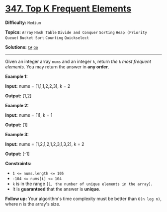 # [347. Top K Frequent Elements](https://leetcode.com/problems/top-k-frequent-elements/)

**Difficulty:** `Medium`

**Topics:** `Array` `Hash Table` `Divide and Conquer` `Sorting` `Heap (Priority Queue)` `Bucket Sort` `Counting` `Quickselect`

**Solutions:** [`C#`](../../src/csharp/challenges/Problems/TopKFrequentElements.cs) [`Go`](../../src/go/challenges/problems/top_k_frequent_elements_test.go)

---

Given an integer array `nums` and an integer `k`, return *the* `k` *most frequent elements*. You may return the answer in **any order**.

**Example 1:**

**Input:** nums = [1,1,1,2,2,3], k = 2

**Output:** [1,2]

**Example 2:**

**Input:** nums = [1], k = 1

**Output:** [1]

**Example 3:**

**Input:** nums = [1,2,1,2,1,2,3,1,3,2], k = 2

**Output:** [-1]

**Constraints:**

* `1 <= nums.length <= 105`
* `-104 <= nums[i] <= 104`
* `k` is in the range `[1, the number of unique elements in the array]`.
* It is **guaranteed** that the answer is **unique**.

**Follow up:** Your algorithm's time complexity must be better than `O(n log n)`, where n is the array's size.